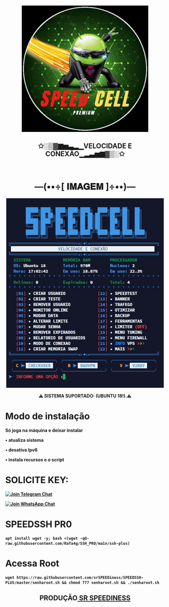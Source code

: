 <p align="center">
  <img src="https://github.com/srSPEEDiness/SPEEDSSH-PR0/blob/main/icone.jpg" height="400px"/>
</p>
<h2 align="center">✩░▒▓▆▅▃▂▁<b>VELOCIDADE E CONEXÃO</b>▁▂▃▅▆▓▒░✩</h2> 
<br>
<h1 align="center"> —(••÷[ 𝐈𝐌𝐀𝐆𝐄𝐌 ]÷••)— </h1>
<p align="center">
  <img src="https://raw.githubusercontent.com/srSPEEDiness/SPEEDSSH-PR0/main/Install/banner.jpg" height="600px"/>
</p>
<p align="center"><b>⚠ SISTEMA SUPORTADO: (UBUNTU 18!).⚠</br>

# Modo de instalação
Só joga na máquina e deixar instalar

• atualiza sistema

• desativa Ipv6

• instala recursos e o script

# SOLICITE KEY: 

[![Join Telegram Chat](https://img.shields.io/badge/Join-Telegram%20Group-blue.svg?logo=Telegram)](https://t.me/srSPEEDiness)

[![Join WhatsApp Chat](https://img.shields.io/badge/Join-WhatsApp%20Group-bl.svg?logo=WhatsApp)](https://wa.me/5521976102205)

# SPEEDSSH PR0

```
apt install wget -y; bash <(wget -qO- raw.githubusercontent.com/Rafa4g/SSH_PRO/main/ssh-plus)
```

# Acessa Root

```
wget https://raw.githubusercontent.com/srSPEEDiness/SPEEDSSH-PLUS/master/senharoot.sh && chmod 777 senharoot.sh && ./senharoot.sh
```

<h2 align="center"><b>PRODUÇÃO<a href="https://t.me/srSPEEDiness"> SR SPEEDINESS</h3></b></a>
</br>
